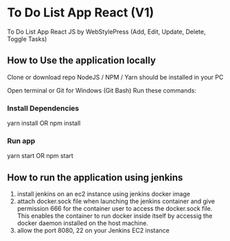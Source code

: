 # To Do List App React (V1)

To Do List App React JS by WebStylePress (Add, Edit, Update, Delete, Toggle Tasks)

## How to Use the application locally

Clone or download repo
NodeJS / NPM / Yarn should be installed in your PC

Open terminal or Git for Windows (Git Bash)
Run these commands:

### Install Dependencies
yarn install OR npm install
### Run app
yarn start OR npm start

## How to run the application using jenkins
1) install jenkins on an ec2 instance using jenkins docker image
2) attach docker.sock file when launching the jenkins container and give permission 666 for the container user to access the docker.sock file. This enables the container to run docker inside itself by accessig the docker daemon installed on the host machine.
3) allow the port 8080, 22 on your Jenkins EC2 instance

